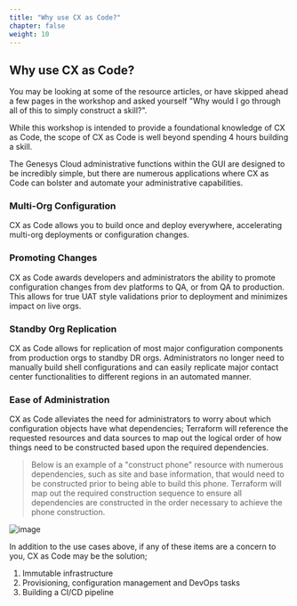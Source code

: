 ```yaml
---
title: "Why use CX as Code?"
chapter: false
weight: 10
---
```


## Why use CX as Code?

You may be looking at some of the resource articles, or have skipped ahead a few pages in the workshop and asked yourself "Why would I go through all of this to simply construct a skill?".

While this workshop is intended to provide a foundational knowledge of CX as Code, the scope of CX as Code is well beyond spending 4 hours building a skill.

The Genesys Cloud administrative functions within the GUI are designed to be incredibly simple, but there are numerous applications where CX as Code can bolster and automate your administrative capabilities.


### Multi-Org Configuration
CX as Code allows you to build once and deploy everywhere, accelerating multi-org deployments or configuration changes.

### Promoting Changes
CX as Code awards developers and administrators the ability to promote configuration changes from dev platforms to QA, or from QA to production. This allows for true UAT style validations prior to deployment and minimizes impact on live orgs.

### Standby Org Replication
CX as Code allows for replication of most major configuration components from production orgs to standby DR orgs. Administrators no longer need to manually build shell configurations and can easily replicate major contact center functionalities to different regions in an automated manner.

### Ease of Administration
CX as Code alleviates the need for administrators to worry about which configuration objects have what dependencies; Terraform will reference the requested resources and data sources to map out the logical order of how things need to be constructed based upon the required dependencies.

> Below is an example of a "construct phone" resource with numerous dependencies, such as site and base information, that would need to be constructed prior to being able to build this phone. Terraform will map out the required construction sequence to ensure all dependencies are constructed in the order necessary to achieve the phone construction.

![image](/images/CXDependencies.PNG)

In addition to the use cases above, if any of these items are a concern to you, CX as Code may be the solution;
1. Immutable infrastructure
2. Provisioning, configuration management and DevOps tasks
3. Building a CI/CD pipeline